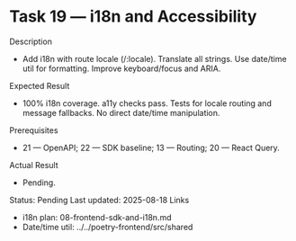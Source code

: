 <!--
File: 19-frontend-i18n-and-a11y.md
Purpose: Enforce locale-prefixed routes, complete translations, and add
WCAG-focused accessibility. Centralize date/time via shared utility.
All Rights Reserved. Arodi Emmanuel
-->
# Task 19 — i18n and Accessibility

Description
- Add i18n with route locale (/:locale). Translate all strings.
  Use date/time util for formatting. Improve keyboard/focus and ARIA.

Expected Result
- 100% i18n coverage. a11y checks pass. Tests for locale routing and
  message fallbacks. No direct date/time manipulation.

Prerequisites
- 21 — OpenAPI; 22 — SDK baseline; 13 — Routing; 20 — React Query.

Actual Result
- Pending.

Status: Pending
Last updated: 2025-08-18
Links
- i18n plan: 08-frontend-sdk-and-i18n.md
- Date/time util: ../../poetry-frontend/src/shared
